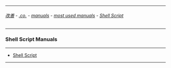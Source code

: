 

---

###### [改善](https://github.com/ttltrk/0C/blob/master/README.MD) - [.co.](https://github.com/ttltrk/PRG/blob/master/CODING.MD) - [manuals](https://github.com/ttltrk/PRG/blob/master/MAN.MD) - [most used manuals](https://github.com/ttltrk/PRG/blob/master/MUM.MD) - [Shell Script]()

---

### Shell Script Manuals

---

* [Shell Script](https://github.com/ttltrk/ELSE/blob/master/SHELL/OSSM/SSCR/SSCR.MD)

---
